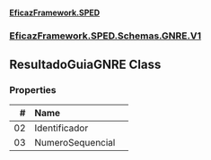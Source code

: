 #### [EficazFramework.SPED](EficazFrameworkSPED.md 'EficazFramework SPED')
### [EficazFramework.SPED.Schemas.GNRE.V1](EficazFramework.SPED.Schemas.GNRE.V1.md 'EficazFramework.SPED.Schemas.GNRE.V1')

## ResultadoGuiaGNRE Class
### Properties

| # | Name | |
| ---: | :--- | :--- |
| 02 | Identificador |  |
| 03 | NumeroSequencial |  |
